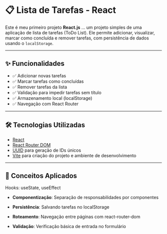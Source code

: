 # 📋 Lista de Tarefas - React

Este é meu primeiro projeto **React.js** ... um projeto simples de uma aplicação de lista de tarefas (ToDo List). Ele permite adicionar, visualizar, marcar como concluída e remover tarefas, com persistência de dados usando o `localStorage`.

---

## ✨ Funcionalidades

- ✅ Adicionar novas tarefas
- ✅ Marcar tarefas como concluídas
- ✅ Remover tarefas da lista
- ✅ Validação para impedir tarefas sem título
- ✅ Armazenamento local (localStorage)
- ✅ Navegação com React Router

---

## 🛠 Tecnologias Utilizadas

- [React](https://reactjs.org/)
- [React Router DOM](https://reactrouter.com/)
- [UUID](https://www.npmjs.com/package/uuid) para geração de IDs únicos
- [Vite](https://vitejs.dev/) para criação do projeto e ambiente de desenvolvimento

---

## 🧠 Conceitos Aplicados
Hooks: useState, useEffect

- **Componentização**: Separação de responsabilidades por componentes

- **Persistência**: Salvando tarefas no localStorage

- **Roteamento**: Navegação entre páginas com react-router-dom

- **Validação**: Verificação básica de entrada no formulário
